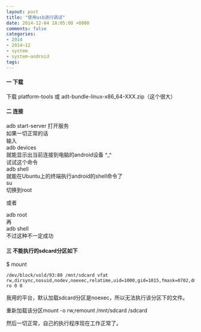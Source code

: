 ```yaml
---
layout: post
title: "使用usb进行调试"
date: 2014-12-04 18:05:00 +0800
comments: false
categories:
- 2014
- 2014~12
- system
- system~android
tags:
---
```

#### 一 下载
下载 platform-tools 或 adt-bundle-linux-x86_64-XXX.zip（这个很大）  

#### 二 连接
adb start-server 打开服务  
如果一切正常的话  
输入  
adb devices  
就能显示出当前连接到电脑的android设备 ^_^  
试试这个命令  
adb shell  
就能在Ubuntu上的终端执行android的shell命令了  
su  
切换到root

或者

adb root  
再  
adb shell  
不过这种不一定成功

#### 三 不能执行的sdcard分区如下
$ mount  
```
/dev/block/vold/93:80 /mnt/sdcard vfat rw,dirsync,nosuid,nodev,noexec,relatime,uid=1000,gid=1015,fmask=0702,dmask=0702,allow_utime=0020,codepage=cp437,iocharset=ascii,shortname=mixed,utf8,errors=remount-ro 0 0
```

我用的平台，默认加载sdcard分区是noexec，所以无法执行该分区下的文件。

重新加载该分区mount -o rw,remount /mnt/sdcard /sdcard

然后一切正常，自己的执行程序现在工作正常了。

